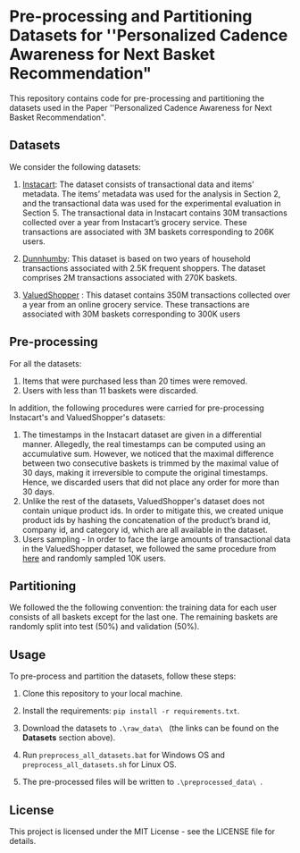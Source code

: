 # Pre-processing and Partitioning Datasets for ''Personalized Cadence Awareness for Next Basket Recommendation"

This repository contains code for pre-processing and partitioning the datasets used 
in the Paper ''Personalized Cadence Awareness for Next Basket Recommendation".


## Datasets
We consider the following datasets:

1. [Instacart](https://www.kaggle.com/c/instacart-market-basket-analysis/data):  The dataset consists of transactional data and items’ metadata. The items’ metadata was used for the
analysis in Section 2, and the transactional data was used for the experimental evaluation in Section 5. The transactional data
in Instacart contains 30M transactions collected over a year from Instacart’s grocery service. These transactions are associated with 3M baskets corresponding to 206K users.

2. [Dunnhumby](https://www.dunnhumby.com/source-files/): This dataset is based on two years of household transactions associated with 2.5K frequent shoppers. The dataset comprises 2M transactions associated with 270K baskets.

3. [ValuedShopper](https://www.kaggle.com/competitions/acquire-valued-shoppers-challenge/data) : This dataset contains 350M transactions collected over a year from an online grocery
service. These transactions are associated with 30M baskets corresponding to 300K users

## Pre-processing

For all the datasets:
1. Items that were purchased less than 20 times were removed.
2. Users with less than 11 baskets were discarded.

In addition, the following procedures were carried for pre-processing Instacart's and ValuedShopper's datasets:
1. The timestamps in the Instacart dataset are given in a differential manner. Allegedly, the real timestamps can be computed using an
accumulative sum. However, we noticed that the maximal difference between two consecutive baskets is trimmed by
the maximal value of 30 days, making it irreversible to compute the original timestamps. Hence, we discarded users that did not place any order for more than 30 days.
2.  Unlike the rest of the datasets, ValuedShopper's dataset does not contain unique product ids. In order to mitigate this, we created unique product ids by hashing the concatenation of the
product’s brand id, company id, and category id, which are all available in the dataset.
3.  Users sampling - In order to face the large amounts of transactional data in the ValuedShopper dataset, we followed the same procedure from [here](https://dl.acm.org/doi/10.1145/3397271.3401066) and randomly sampled 10K users. 

## Partitioning
We followed the the following convention: the training data for each user consists of all baskets except for the last one. 
The remaining baskets are randomly split into test (50%) and validation (50%).

## Usage
To pre-process and partition the datasets, follow these steps:
1. Clone this repository to your local machine.


2. Install the requirements: ```pip install -r requirements.txt```.


3. Download the datasets to  ```.\raw_data\ ``` (the links can be found on the **Datasets** section above).

4. Run ```preprocess_all_datasets.bat``` for Windows OS and ```preprocess_all_datasets.sh``` for Linux OS.


5. The pre-processed files will be written to  ```.\preprocessed_data\ ```.


## License
This project is licensed under the MIT License - see the LICENSE file for details.



